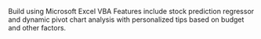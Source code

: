 Build using Microsoft Excel VBA
Features include stock prediction regressor and dynamic pivot chart analysis with personalized tips based on budget and other factors.
